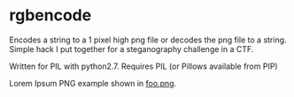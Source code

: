 rgbencode
=========

Encodes a string to a 1 pixel high png file or decodes the png file to a string. 
Simple hack I put together for a steganography challenge in a CTF.


Written for PIL with python2.7. Requires PIL (or Pillows available from PIP)

Lorem Ipsum PNG example shown in [foo.png](foo.png).
